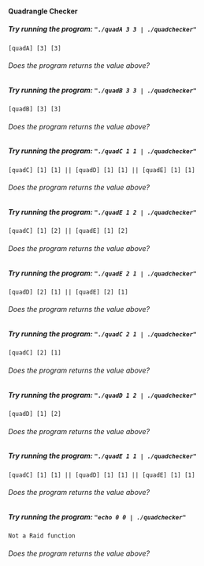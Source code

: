 #### Quadrangle Checker

##### Try running the program: `"./quadA 3 3 | ./quadchecker"`

```
[quadA] [3] [3]
```

###### Does the program returns the value above?

##### Try running the program: `"./quadB 3 3 | ./quadchecker"`

```
[quadB] [3] [3]
```

###### Does the program returns the value above?

##### Try running the program: `"./quadC 1 1 | ./quadchecker"`

```
[quadC] [1] [1] || [quadD] [1] [1] || [quadE] [1] [1]
```

###### Does the program returns the value above?

##### Try running the program: `"./quadE 1 2 | ./quadchecker"`

```
[quadC] [1] [2] || [quadE] [1] [2]
```

###### Does the program returns the value above?

##### Try running the program: `"./quadE 2 1 | ./quadchecker"`

```
[quadD] [2] [1] || [quadE] [2] [1]
```

###### Does the program returns the value above?

##### Try running the program: `"./quadC 2 1 | ./quadchecker"`

```
[quadC] [2] [1]
```

###### Does the program returns the value above?

##### Try running the program: `"./quadD 1 2 | ./quadchecker"`

```
[quadD] [1] [2]
```

###### Does the program returns the value above?

##### Try running the program: `"./quadE 1 1 | ./quadchecker"`

```
[quadC] [1] [1] || [quadD] [1] [1] || [quadE] [1] [1]
```

###### Does the program returns the value above?

##### Try running the program: `"echo 0 0 | ./quadchecker"`

```
Not a Raid function
```

###### Does the program returns the value above?
